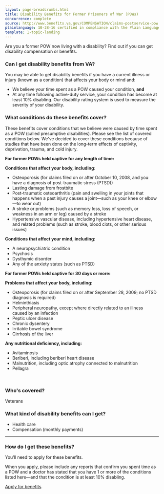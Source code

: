 ```yaml
---
layout: page-breadcrumbs.html
title: Disability Benefits for Former Prisoners of War (POWs)
concurrence: complete
source: http://www.benefits.va.gov/COMPENSATION/claims-postservice-pow.asp
plainlanguage: 10-28-16 certified in compliance with the Plain Language Act
template: 1-topic-landing
---
```


Are you a former POW now living with a disability? Find out if you can get disability compensation or benefits.

<div class="call-out" markdown="1">

### Can I get disability benefits from VA?
You may be able to get disability benefits if you have a current illness or injury (known as a condition) that affects your body or mind and:
-	We believe your time spent as a POW caused your condition, **and**
-	At any time following active-duty service, your condition has become at least 10% disabling. Our disability rating system is used to measure the severity of your disability.


### What conditions do these benefits cover?

These benefits cover conditions that we believe were caused by time spent as a POW (called presumptive disabilities). Please see the list of covered conditions below. We've decided to cover these conditions because of studies that have been done on the long-term effects of captivity, deprivation, trauma, and cold injury. 

**For former POWs held captive for any length of time:**

**Conditions that affect your body, including:**
-	Osteoporosis (for claims filed on or after October 10, 2008, and you have a diagnosis of post-traumatic stress (PTSD))
-	Lasting damage from frostbite
-	Post-traumatic osteoarthritis (pain and swelling in your joints that happens when a past injury causes a joint—such as your knee or elbow—to wear out)
-	A stroke or problems (such as memory loss, loss of speech, or weakness in an arm or leg) caused by a stroke
-	Hypertensive vascular disease, including hypertensive heart disease, and related problems (such as stroke, blood clots, or other serious issues)

**Conditions that affect your mind, including:**
-	A neuropsychiatric condition 
-	Psychosis 
-	Dysthymic disorder
-	Any of the anxiety states (such as PTSD)

**For former POWs held captive for 30 days or more:**

**Problems that affect your body, including:**
-	Osteoporosis (for claims filed on or after September 28, 2009; no PTSD diagnosis is required)
-	Helminthiasis 
-	Peripheral neuropathy, except where directly related to an illness caused by an infection
-	Peptic ulcer disease 
-	Chronic dysentery 
-	Irritable bowel syndrome 
-	Cirrhosis of the liver 

**Any nutritional deficiency, including:**
-	Avitaminosis 
-	Beriberi, including beriberi heart disease 
-	Malnutrition, including optic atrophy connected to malnutrition
-	Pellagra 
<br>

### Who's covered?

Veterans
</div>

### What kind of disability benefits can I get?

-	Health care
- Compensation (monthly payments)

--------

### How do I get these benefits?

You’ll need to apply for these benefits. 

When you apply, please include any reports that confirm you spent time as a POW and a doctor has stated that you have 1 or more of the conditions listed here—and that the condition is at least 10% disabling. 

[Apply for benefits](https://www.vets.gov/disability-benefits/apply-for-benefits/).
